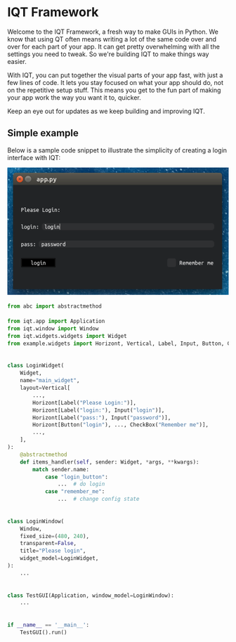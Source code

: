 
# IQT Framework

Welcome to the IQT Framework, a fresh way to make GUIs in Python. We know that using QT often means writing a lot of the same code over and over for each part of your app. It can get pretty overwhelming with all the settings you need to tweak. So we're building IQT to make things way easier.

With IQT, you can put together the visual parts of your app fast, with just a few lines of code. It lets you stay focused on what your app should do, not on the repetitive setup stuff. This means you get to the fun part of making your app work the way you want it to, quicker.

Keep an eye out for updates as we keep building and improving IQT.
## Simple example

Below is a sample code snippet to illustrate the simplicity of creating a login interface with IQT:

![Login Interface Preview](example/view.png)

```python
from abc import abstractmethod

from iqt.app import Application
from iqt.window import Window
from iqt.widgets.widgets import Widget
from example.widgets import Horizont, Vertical, Label, Input, Button, CheckBox


class LoginWidget(
    Widget,
    name="main_widget",
    layout=Vertical[
        ...,
        Horizont[Label("Please Login:")],
        Horizont[Label("login:"), Input("login")],
        Horizont[Label("pass:"), Input("password")],
        Horizont[Button("login"), ..., CheckBox("Remember me")],
        ...,
    ],
):
    @abstractmethod
    def items_handler(self, sender: Widget, *args, **kwargs):
        match sender.name:
            case "login_button":
                ...  # do login
            case "remember_me":
                ...  # change config state


class LoginWindow(
    Window,
    fixed_size=(480, 240),
    transparent=False,
    title="Please login",
    widget_model=LoginWidget,
):
    ...


class TestGUI(Application, window_model=LoginWindow):
    ...


if __name__ == '__main__':
    TestGUI().run()
```
